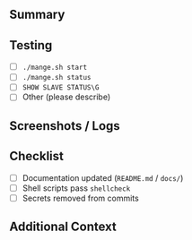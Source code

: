 ## Summary

<!-- Provide a high-level summary of the changes. -->

## Testing

- [ ] `./mange.sh start`
- [ ] `./mange.sh status`
- [ ] `SHOW SLAVE STATUS\G`
- [ ] Other (please describe)

## Screenshots / Logs

<!-- Optional: add relevant output or screenshots. -->

## Checklist

- [ ] Documentation updated (`README.md` / `docs/`)
- [ ] Shell scripts pass `shellcheck`
- [ ] Secrets removed from commits

## Additional Context

<!-- Any extra details, related issues, or follow-up tasks. -->
